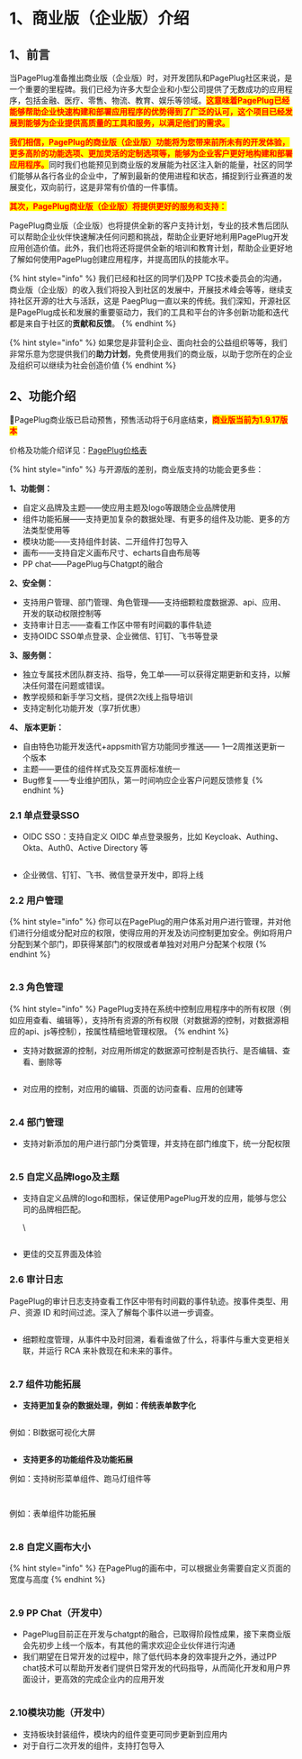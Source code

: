 # 1、商业版（企业版）介绍

## 1、前言

当PagePlug准备推出商业版（企业版）时，对开发团队和PagePlug社区来说，是一个重要的里程碑。我们已经为许多大型企业和小型公司提供了无数成功的应用程序，包括金融、医疗、零售、物流、教育、娱乐等领域。<mark style="color:red;">**这意味着PagePlug已经能够帮助企业快速构建和部署应用程序的优势得到了广泛的认可，这个项目已经发展到能够为企业提供高质量的工具和服务，以满足他们的需求。**</mark>



<mark style="color:red;">**我们相信，PagePlug的商业版（企业版）功能将为您带来前所未有的开发体验，更多高阶的功能选项、更加灵活的定制选项等，能够为企业客户更好地构建和部署应用程序。**</mark>同时我们也能预见到商业版的发展能为社区注入新的能量，社区的同学们能够从各行各业的企业中，了解到最新的使用进程和状态，捕捉到行业赛道的发展变化，双向前行，这是非常有价值的一件事情。



<mark style="color:red;">**其次，PagePlug商业版（企业版）将提供更好的服务和支持：**</mark>

PagePlug商业版（企业版）也将提供全新的客户支持计划，专业的技术售后团队可以帮助企业伙伴快速解决任何问题和挑战，帮助企业更好地利用PagePlug开发应用创造价值。此外，我们也将还将提供全新的培训和教育计划，帮助企业更好地了解如何使用PagePlug创建应用程序，并提高团队的技能水平。

{% hint style="info" %}
我们已经和社区的同学们及PP TC技术委员会的沟通，商业版（企业版）的收入我们将投入到社区的发展中，开展技术峰会等等，继续支持社区开源的壮大与活跃，这是 PaegPlug一直以来的传统。我们深知，开源社区是PagePlug成长和发展的重要驱动力，我们的工具和平台的许多创新功能和迭代都是来自于社区的**贡献和反馈**。
{% endhint %}

{% hint style="info" %}
如果您是非营利企业、面向社会的公益组织等等，我们非常乐意为您提供我们的**助力计划**，免费使用我们的商业版，以助于您所在的企业及组织可以继续为社会创造价值
{% endhint %}



## 2、功能介绍

📣PagePlug商业版已启动预售，预售活动将于6月底结束，<mark style="color:red;">**商业版当前为1.9.17版本**</mark>

价格及功能介绍详见：[PagePlug价格表](2-jia-ge-biao.md)

{% hint style="info" %}
与开源版的差别，商业版支持的功能会更多些：

**1、功能侧：**

* 自定义品牌及主题——使应用主题及logo等跟随企业品牌使用
* 组件功能拓展——支持更加复杂的数据处理、有更多的组件及功能、更多的方法类型使用等
* 模块功能——支持组件封装、二开组件打包导入
* 画布——支持自定义画布尺寸、echarts自由布局等
* PP chat——PagePlug与Chatgpt的融合

**2、安全侧：**

* 支持用户管理、部门管理、角色管理——支持细颗粒度数据源、api、应用、开发的联动权限控制等
* 支持审计日志——查看工作区中带有时间戳的事件轨迹
* 支持OIDC SSO单点登录、企业微信、钉钉、飞书等登录

**3、服务侧：**

* 独立专属技术团队群支持、指导，免工单——可以获得定期更新和支持，以解决任何潜在问题或错误。
* 教学视频和新手学习文档，提供2次线上指导培训
* 支持定制化功能开发（享7折优惠）

**4、 版本更新：**

* 自由特色功能开发迭代+appsmith官方功能同步推送—— 1—2周推送更新一个版本
* 主题——更佳的组件样式及交互界面标准统一
* Bug修复——专业维护团队，第一时间响应企业客户问题反馈修复
{% endhint %}



### 2.1 单点登录SSO

* OIDC SSO：支持自定义 OIDC 单点登录服务，比如 Keycloak、Authing、Okta、Auth0、Active Directory 等

<figure><img src="../.gitbook/assets/image (40).png" alt=""><figcaption></figcaption></figure>

* 企业微信、钉钉、飞书、微信登录开发中，即将上线



### 2.2 用户管理

{% hint style="info" %}
你可以在PagePlug的用户体系对用户进行管理，并对他们进行分组或分配对应的权限，使得应用的开发及访问控制更加安全。例如将用户分配到某个部门，即获得某部门的权限或者单独对对用户分配某个权限
{% endhint %}



<figure><img src="../.gitbook/assets/image (8).png" alt=""><figcaption></figcaption></figure>





### 2.3 角色管理

{% hint style="info" %}
PagePlug支持在系统中控制应用程序中的所有权限（例如应用查看、编辑等），支持所有资源的所有权限（对数据源的控制，对数据源相应的api、js等控制），按属性精细地管理权限。
{% endhint %}

* 支持对数据源的控制，对应用所绑定的数据源可控制是否执行、是否编辑、查看、删除等

<figure><img src="../.gitbook/assets/image (27).png" alt=""><figcaption></figcaption></figure>

* 对应用的控制，对应用的编辑、页面的访问查看、应用的创建等

<figure><img src="../.gitbook/assets/image (31).png" alt=""><figcaption></figcaption></figure>



### 2.4 部门管理

* 支持对新添加的用户进行部门分类管理，并支持在部门维度下，统一分配权限

<figure><img src="../.gitbook/assets/image (26).png" alt=""><figcaption></figcaption></figure>



### 2.5 自定义品牌logo及主题

*   支持自定义品牌的logo和图标，保证使用PagePlug开发的应用，能够与您公司的品牌相匹配。

    \


<figure><img src="../.gitbook/assets/image (41).png" alt=""><figcaption></figcaption></figure>

* 更佳的交互界面及体验



### 2.6 审计日志

PagePlug的审计日志支持查看工作区中带有时间戳的事件轨迹。按事件类型、用户、资源 ID 和时间过滤。深入了解每个事件以进一步调查。

<figure><img src="../.gitbook/assets/image (25).png" alt=""><figcaption></figcaption></figure>

* 细颗粒度管理，从事件中及时回溯，看看谁做了什么，将事件与重大变更相关联，并运行 RCA 来补救现在和未来的事件。

<figure><img src="../.gitbook/assets/image (2).png" alt=""><figcaption></figcaption></figure>

### 2.7 组件功能拓展

* **支持更加复杂的数据处理，例如：传统表单数字化**

<figure><img src="../.gitbook/assets/image (22).png" alt=""><figcaption></figcaption></figure>

例如：BI数据可视化大屏

<figure><img src="../.gitbook/assets/image (34).png" alt=""><figcaption></figcaption></figure>

* **支持更多的功能组件及功能拓展**

例如：支持树形菜单组件、跑马灯组件等

<figure><img src="../.gitbook/assets/image (43) (1).png" alt=""><figcaption></figcaption></figure>

<figure><img src="../.gitbook/assets/image (17).png" alt=""><figcaption></figcaption></figure>

例如：表单组件功能拓展

<figure><img src="../.gitbook/assets/image (10).png" alt=""><figcaption></figcaption></figure>

### 2.8 自定义画布大小

{% hint style="info" %}
在PagePlug的画布中，可以根据业务需要自定义页面的宽度与高度
{% endhint %}

<figure><img src="../.gitbook/assets/image (33).png" alt=""><figcaption></figcaption></figure>

### 2.9 PP Chat（开发中）

* PagePlug目前正在开发与chatgpt的融合，已取得阶段性成果，接下来商业版会先初步上线一个版本，有其他的需求欢迎企业伙伴进行沟通
* 我们期望在日常开发的过程中，除了低代码本身的效率提升之外，通过PP chat技术可以帮助开发者们提供日常开发的代码指导，从而简化开发和用户界面设计，更高效的完成企业内的应用开发

<figure><img src="../.gitbook/assets/PP chat.gif" alt=""><figcaption></figcaption></figure>

### 2.10模块功能（开发中）

* 支持板块封装组件，模块内的组件变更可同步更新到应用内
* 对于自行二次开发的组件，支持打包导入

